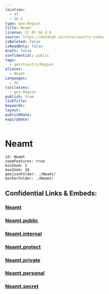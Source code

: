 ```yaml
---
location:
  - 47
  - 26.5
type: geo-Region
title: Neamt
license: CC BY-SA 4.0
source: https://datahub.io/core/country-codes
isDeleted: false
isReadOnly: false
draft: false
confidential: public
tags:
  - geo/Country/Region
aliases:
  - Neamt
Languages:
  - de
cssclasses:
  - geo-Region
publish: true
linkTitle:
keywords:
layout:
publishDate:
expiryDate:
---
```


# Neamt

```leaflet
id: Neamt
zoomFeatures: true 
minZoom: 2 
maxZoom: 18
geojsonFolder: ./Neamt/
markerFolder: ./Neamt/
```


## Confidential Links & Embeds: 

### [Neamt](/_Standards/Earth/Continent/Europe/Europe~East/Romania/Regions~Romania/Romania~Nord-Est/Neamt.md) 

### [Neamt.public](/_public/Earth/Continent/Europe/Europe~East/Romania/Regions~Romania/Romania~Nord-Est/Neamt.public.md) 

### [Neamt.internal](/_internal/Earth/Continent/Europe/Europe~East/Romania/Regions~Romania/Romania~Nord-Est/Neamt.internal.md) 

### [Neamt.protect](/_protect/Earth/Continent/Europe/Europe~East/Romania/Regions~Romania/Romania~Nord-Est/Neamt.protect.md) 

### [Neamt.private](/_private/Earth/Continent/Europe/Europe~East/Romania/Regions~Romania/Romania~Nord-Est/Neamt.private.md) 

### [Neamt.personal](/_personal/Earth/Continent/Europe/Europe~East/Romania/Regions~Romania/Romania~Nord-Est/Neamt.personal.md) 

### [Neamt.secret](/_secret/Earth/Continent/Europe/Europe~East/Romania/Regions~Romania/Romania~Nord-Est/Neamt.secret.md)

